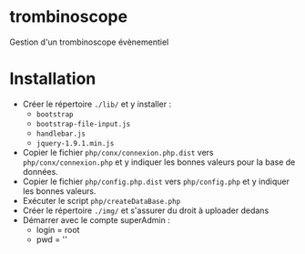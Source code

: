 trombinoscope
=============

Gestion d'un trombinoscope évènementiel

Installation
============
* Créer le répertoire `./lib/` et y installer :
  * `bootstrap`
  * `bootstrap-file-input.js`
  * `handlebar.js`
  * `jquery-1.9.1.min.js`
* Copier le fichier `php/conx/connexion.php.dist` vers `php/conx/connexion.php` et y indiquer les bonnes valeurs pour la base de données.
* Copier le fichier `php/config.php.dist` vers `php/config.php` et y indiquer les bonnes valeurs.
* Exécuter le script `php/createDataBase.php`
* Créer le répertoire `./img/` et s'assurer du droit à uploader dedans
* Démarrer avec le compte superAdmin :
  * login = root
  * pwd = ''
